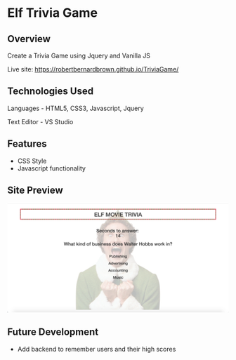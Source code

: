 # Elf Trivia Game

## Overview

Create a Trivia Game using Jquery and Vanilla JS

Live site: https://robertbernardbrown.github.io/TriviaGame/

## Technologies Used

Languages - HTML5, CSS3, Javascript, Jquery

Text Editor - VS Studio

## Features

* CSS Style
* Javascript functionality

## Site Preview
![alt text](https://github.com/robertbernardbrown/Triviagame/blob/master/elfshot.png)

## Future Development

* Add backend to remember users and their high scores